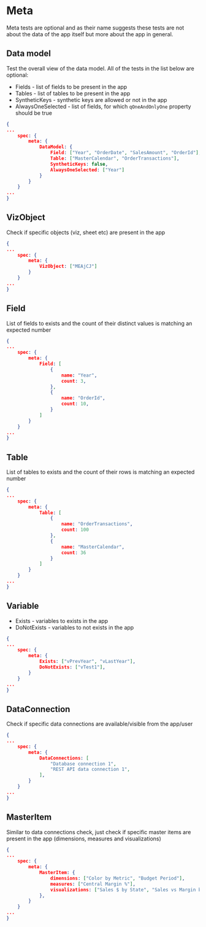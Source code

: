 # Meta

Meta tests are optional and as their name suggests these tests are not about the data of the app itself but more about the app in general.

## Data model

Test the overall view of the data model. All of the tests in the list below are optional:

- Fields - list of fields to be present in the app
- Tables - list of tables to be present in the app
- SyntheticKeys - synthetic keys are allowed or not in the app
- AlwaysOneSelected - list of fields, for which `qOneAndOnlyOne` property should be true

```json
{
...
    spec: {
        meta: {
            DataModel: {
                Field: ["Year", "OrderDate", "SalesAmount", "OrderId"],
                Table: ["MasterCalendar", "OrderTransactions"],
                SyntheticKeys: false,
                AlwaysOneSelected: ["Year"]
            }
        }
    }
...
}
```

## VizObject

Check if specific objects (viz, sheet etc) are present in the app

```json
{
...
    spec: {
        meta: {
            VizObject: ["MEAjCJ"]
        }
    }
...
}
```

## Field

List of fields to exists and the count of their distinct values is matching an expected number

```json
{
...
    spec: {
        meta: {
            Field: [
                {
                    name: "Year",
                    count: 3,
                },
                {
                    name: "OrderId",
                    count: 10,
                }
            ]
        }
    }
...
}
```

## Table

List of tables to exists and the count of their rows is matching an expected number

```json
{
...
    spec: {
        meta: {
            Table: [
                {
                    name: "OrderTransactions",
                    count: 100
                },
                {
                    name: "MasterCalendar",
                    count: 36
                }
            ]
        }
    }
...
}
```

## Variable

- Exists - variables to exists in the app
- DoNotExists - variables to not exists in the app

```json
{
...
    spec: {
        meta: {
            Exists: ["vPrevYear", "vLastYear"],
            DoNotExists: ["vTest1"],
        }
    }
...
}
```

## DataConnection

Check if specific data connections are available/visible from the app/user

```json
{
...
    spec: {
        meta: {
            DataConnections: [
                "Database connection 1",
                "REST API data connection 1",
            ],
        }
    }
...
}
```

## MasterItem

Similar to data connections check, just check if specific master items are present in the app (dimensions, measures and visualizations)

```json
{
...
    spec: {
        meta: {
            MasterItem: {
                dimensions: ["Color by Metric", "Budget Period"],
                measures: ["Central Margin %"],
                visualizations: ["Sales $ by State", "Sales vs Margin by Product"]
            },
        }
    }
...
}
```
